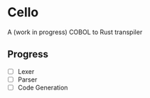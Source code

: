 # Cello

A (work in progress) COBOL to Rust transpiler

## Progress
- [ ] Lexer
- [ ] Parser
- [ ] Code Generation
